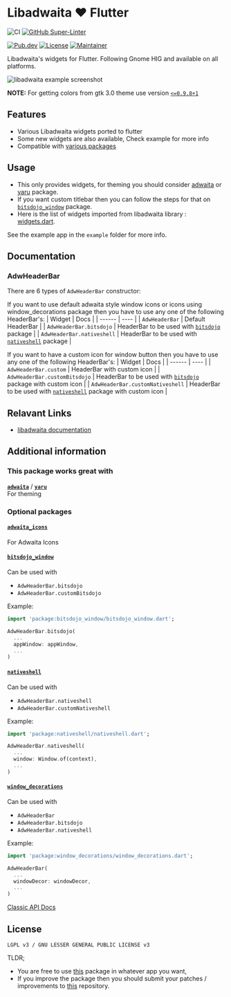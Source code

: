 # Libadwaita ❤️ Flutter

![CI](https://github.com/gtk-flutter/libadwaita/actions/workflows/ci.yml/badge.svg)
[![GitHub Super-Linter](https://github.com/gtk-flutter/adwaita/workflows/Lint%20Code%20Base/badge.svg)](https://github.com/marketplace/actions/super-linter)

[![Pub.dev](https://img.shields.io/pub/v/libadwaita.svg)](https://pub.dev/packages/libadwaita)
[![License](https://img.shields.io/github/license/gtk-flutter/libadwaita?color=indigo)](LICENSE)
[![Maintainer](https://img.shields.io/badge/Maintainer-prateekmedia-informational)](https://github.com/prateekmedia)

Libadwaita's widgets for Flutter. Following Gnome HIG and available on all platforms.

![libadwaita example screenshot](https://user-images.githubusercontent.com/41370460/152782085-cd178e63-6f2e-49cb-a63c-d03698b9cc29.png)

**NOTE:** For getting colors from gtk 3.0 theme use version [`<=0.9.8+1`](https://pub.dev/packages/gtk/versions/0.9.8+1)

## Features

- Various Libadwaita widgets ported to flutter
- Some new widgets are also available, Check example for more info
- Compatible with [various packages](#additional-information)

## Usage

- This only provides widgets, for theming you should consider [adwaita](https://pub.dev/packages/adwaita) or [yaru](https://github.com/ubuntu/yaru.dart) package.
- If you want custom titlebar then you can follow the steps for that on [`bitsdojo_window`](https://pub.dev/packages/bitsdojo_window) package.
- Here is the list of widgets imported from libadwaita library : [widgets.dart](https://github.com/gtk-flutter/libadwaita/blob/main/lib/src/widgets/widgets.dart).

See the example app in the `example` folder for more info.

## Documentation

### AdwHeaderBar
There are 6 types of `AdwHeaderBar` constructor:

If you want to use default adwaita style window icons or icons using window_decorations package then you have to use any one of the following HeaderBar's:
| Widget | Docs |
| ------ | ---- |
| `AdwHeaderBar` | Default HeaderBar |
| `AdwHeaderBar.bitsdojo` | HeaderBar to be used with [`bitsdojo`](#bitsdojo_window) package |
| `AdwHeaderBar.nativeshell` | HeaderBar to be used with [`nativeshell`](#nativeshell) package |

If you want to have a custom icon for window button then you have to use any one of the following HeaderBar's:
| Widget | Docs |
| ------ | ---- |
| `AdwHeaderBar.custom` | HeaderBar with custom icon |
| `AdwHeaderBar.customBitsdojo` | HeaderBar to be used with [`bitsdojo`](#bitsdojo_window) package with custom icon |
| `AdwHeaderBar.customNativeshell` | HeaderBar to be used with [`nativeshell`](#nativeshell) package with custom icon |

## Relavant Links
- [libadwaita documentation](https://gnome.pages.gitlab.gnome.org/libadwaita/doc/main/index.html#classes)


## Additional information

### **This package works great with**

[**`adwaita`**](https://pub.dev/packages/adwaita) / [**`yaru`**](https://github.com/ubuntu/yaru.dart)  
For theming

### **Optional packages**

#### [**`adwaita_icons`**](https://pub.dev/packages/adwaita_icons)
For Adwaita Icons

#### [**`bitsdojo_window`**](https://pub.dev/packages/bitsdojo_window)
Can be used with
- `AdwHeaderBar.bitsdojo`
- `AdwHeaderBar.customBitsdojo`

Example:
```dart
import 'package:bitsdojo_window/bitsdojo_window.dart';

AdwHeaderBar.bitsdojo(
  ...
  appWindow: appWindow,
  ...
)
```

#### [**`nativeshell`**](https://pub.dev/packages/nativeshell  )
Can be used with
- `AdwHeaderBar.nativeshell`
- `AdwHeaderBar.customNativeshell`

Example:
```dart
import 'package:nativeshell/nativeshell.dart';

AdwHeaderBar.nativeshell(
  ...
  window: Window.of(context),
  ...
)
```

#### [**`window_decorations`**](https://pub.dev/packages/window_decorations)
Can be used with
- `AdwHeaderBar`
- `AdwHeaderBar.bitsdojo`
- `AdwHeaderBar.nativeshell`

Example:
```dart
import 'package:window_decorations/window_decorations.dart';

AdwHeaderBar(
  ...
  windowDecor: windowDecor,
  ...
)
```

[Classic API Docs](https://pub.dev/documentation/libadwaita/latest/)

## License

`LGPL v3 / GNU LESSER GENERAL PUBLIC LICENSE v3`

TLDR;

- You are free to use [this](https://pub.dev/packages/libadwaita) package in whatever app you want,
- If you improve the package then you should submit your patches / improvements to [this](https://github.com/gtk-flutter/libadwaita) repository.
